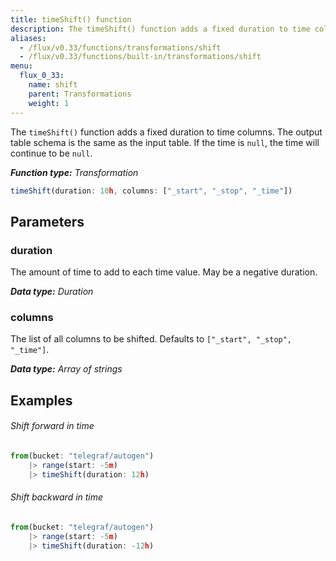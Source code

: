 ```yaml
---
title: timeShift() function
description: The timeShift() function adds a fixed duration to time columns.
aliases:
  - /flux/v0.33/functions/transformations/shift
  - /flux/v0.33/functions/built-in/transformations/shift
menu:
  flux_0_33:
    name: shift
    parent: Transformations
    weight: 1
---
```


The `timeShift()` function adds a fixed duration to time columns.
The output table schema is the same as the input table.
If the time is `null`, the time will continue to be `null`.

_**Function type:** Transformation_

```js
timeShift(duration: 10h, columns: ["_start", "_stop", "_time"])
```

## Parameters

### duration
The amount of time to add to each time value.
May be a negative duration.

_**Data type:** Duration_

### columns
The list of all columns to be shifted.
Defaults to `["_start", "_stop", "_time"]`.

_**Data type:** Array of strings_

## Examples

###### Shift forward in time
```js
from(bucket: "telegraf/autogen")
	|> range(start: -5m)
	|> timeShift(duration: 12h)
```

###### Shift backward in time
```js
from(bucket: "telegraf/autogen")
	|> range(start: -5m)
	|> timeShift(duration: -12h)
```
